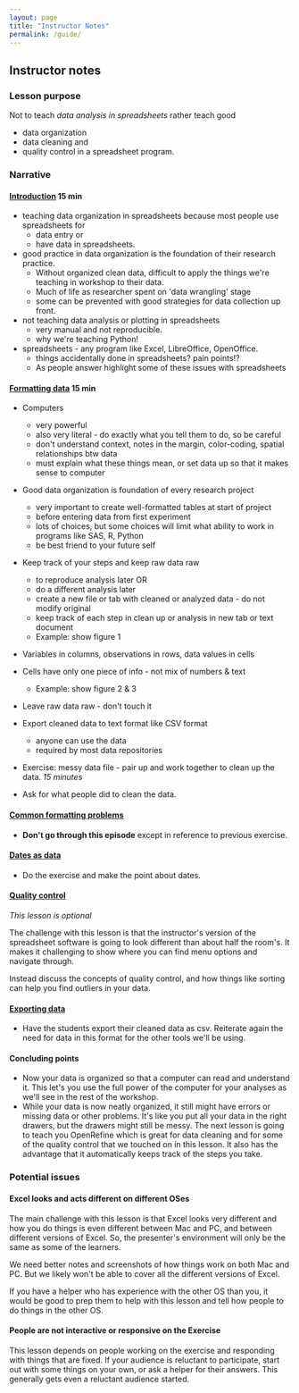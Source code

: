 ```yaml
---
layout: page
title: "Instructor Notes"
permalink: /guide/
---
```


## Instructor notes

### Lesson purpose

Not to teach *data analysis in spreadsheets*
rather teach good
* data organization 
* data cleaning and 
* quality control 
in a spreadsheet program.

### Narrative

#### [Introduction](/00-intro/) 15 min

* teaching data organization in spreadsheets because most people use spreadsheets for
  * data entry or 
  * have data in spreadsheets.
* good practice in data organization is the foundation of their research practice. 
  * Without organized clean data, difficult to apply the things we're teaching in workshop to their data.
  * Much of life as researcher spent on 'data wrangling' stage
  * some can be prevented with good strategies for data collection up front.
* not teaching data analysis or plotting in spreadsheets
  * very manual and not reproducible. 
  * why we're teaching Python!
* spreadsheets - any program like Excel, LibreOffice, OpenOffice.
  * things accidentally done in spreadsheets? pain points!?
  * As people answer highlight some of these issues with spreadsheets

#### [Formatting data](/01-format-data/) 15 min
* Computers
  * very powerful
  * also very literal - do exactly what you tell them to do, so be careful
  * don't understand context, notes in the margin, color-coding, spatial relationships btw data
  * must explain what these things mean, or set data up so that it makes sense to computer
* Good data organization is foundation of every research project
  * very important to create well-formatted tables at start of project
  * before entering data from first experiment
  * lots of choices, but some choices will limit what ability to work in programs like SAS, R, Python
  * be best friend to your future self
  
* Keep track of your steps and keep raw data raw
  * to reproduce analysis later OR
  * do a different analysis later
  * create a new file or tab with cleaned or analyzed data - do not modify original
  * keep track of each step in clean up or analysis in new tab or text document
  * Example: show figure 1
* Variables in columns, observations in rows, data values in cells 
* Cells have only one piece of info - not mix of numbers & text 
  * Example: show figure 2 & 3
* Leave raw data raw - don't touch it
* Export cleaned data to text format like CSV format
  * anyone can use the data
  * required by most data repositories
* Exercise: messy data file - pair up and work together to clean up the data.
*15 minutes*
* Ask for what people did to clean the data.

#### [Common formatting problems](/02-common-mistakes/)

* **Don't go through this episode** except in reference to previous exercise.

#### [Dates as data](/03-dates-as-data/)

* Do the exercise and make the point about dates.

#### [Quality control](/04-quality-control/)
*This lesson is optional*

The challenge with this lesson is that the instructor's version of the spreadsheet software is going to look different than about half the room's. It makes
it challenging to show where you can find menu options and navigate through.

Instead discuss the concepts of quality control, and how things like sorting can help you find outliers in your data.

#### [Exporting data](/05-exporting-data/)

* Have the students export their cleaned data as csv. Reiterate again the need for
data in this format for the other tools we'll be using.


#### Concluding points

* Now your data is organized so that a computer can read and understand it. This
let's you use the full power of the computer for your analyses as we'll see in the
rest of the workshop. 
* While your data is now neatly organized, it still might have errors or missing data
or other problems. It's like you put all your data in the right drawers, but the
drawers might still be messy. The next lesson is going to teach you OpenRefine which 
is great for data cleaning and for some of the quality control that we touched on 
in this lesson. It also has the advantage that it automatically keeps track of the
steps you take. 

### Potential issues

#### Excel looks and acts different on different OSes

The main challenge with this lesson is that Excel looks very different and how you
do things is even different between Mac and PC, and between different versions of
Excel. So, the presenter's environment will only be the same as some of the learners. 

We need better notes and screenshots of how things work on both Mac and PC. But we
likely won't be able to cover all the different versions of Excel. 

If you have a helper who has experience with the other OS than you, it would be good
to prep them to help with this lesson and tell how people to do things in the other OS.

#### People are not interactive or responsive on the Exercise

This lesson depends on people working on the exercise and responding with things
that are fixed. If your audience is reluctant to participate, start out with
some things on your own, or ask a helper for their answers. This generally gets
even a reluctant audience started. 
